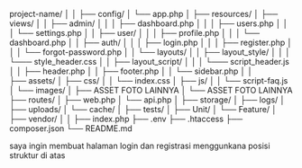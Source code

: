 project-name/
│
│
├── config/
│   └── app.php
│
├── resources/
│   ├── views/
│   │   ├── admin/
│   │   │   ├── dashboard.php
│   │   │   ├── users.php
│   │   │   └── settings.php
│   │   ├── user/
│   │   │   ├── profile.php
│   │   │   └── dashboard.php
│   │   ├── auth/
│   │   │   ├── login.php
│   │   │   ├── register.php
│   │   │   └── forgot-password.php
│   │   └── layouts/
│   │       ├── layout_style/
│   │       │         └─── style_header.css
│   │       ├── layout_script/
│   │       │         └─── script_header.js
│   │       ├── header.php
│   │       ├── footer.php
│   │       └── sidebar.php
│   │  
├── assets/
│      ├── css/
│      │   └── index.css
│      ├── js/
│      │   └── script-faq.js
│      └── images/
│             ├── ASSET FOTO LAINNYA
│             └── ASSET FOTO LAINNYA
├── routes/
│   ├── web.php
│   └── api.php
│
├── storage/
│   ├── logs/
│   ├── uploads/
│   └── cache/
│
├── tests/
│   ├── Unit/
│   └── Feature/
│
├── vendor/
│
│
├── index.php
├── .env
├── .htaccess
├── composer.json
└── README.md



saya ingin membuat halaman login dan registrasi menggunkana posisi struktur di
atas